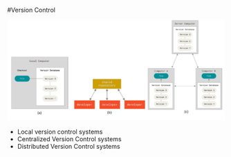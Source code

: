 #Version Control

![version control](images/10_version_control.png)

 - Local version control systems
 - Centralized Version Control systems
 - Distributed Version Control systems
